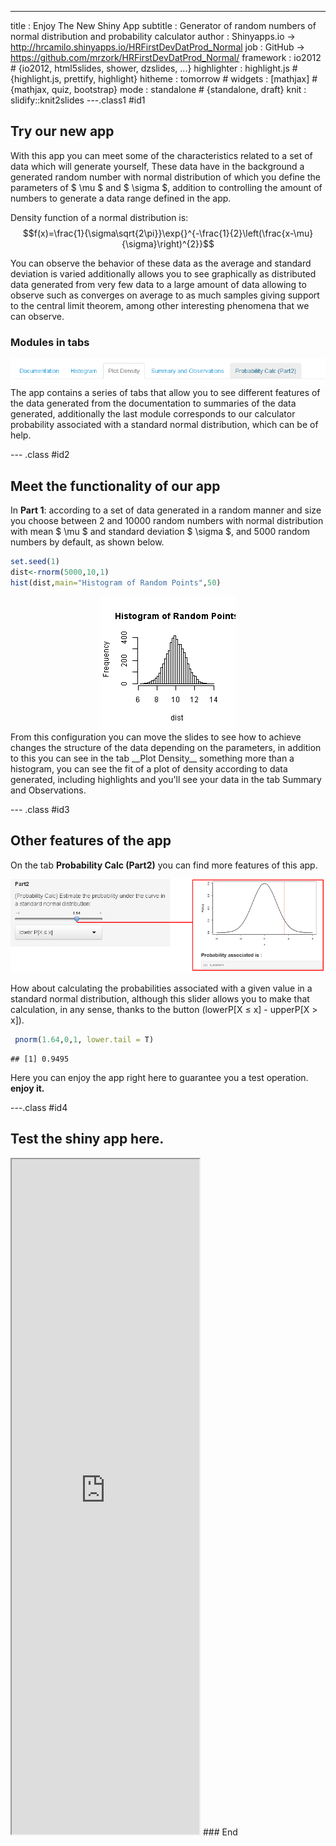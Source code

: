 ---
title       : Enjoy The New Shiny App
subtitle    : Generator of random numbers of normal distribution and probability calculator
author      : Shinyapps.io -> http://hrcamilo.shinyapps.io/HRFirstDevDatProd_Normal 
job         : GitHub -> https://github.com/mrzork/HRFirstDevDatProd_Normal/
framework   : io2012        # {io2012, html5slides, shower, dzslides, ...}
highlighter : highlight.js  # {highlight.js, prettify, highlight}
hitheme     : tomorrow      # 
widgets     : [mathjax]     # {mathjax, quiz, bootstrap}
mode        : standalone  # {standalone, draft}
knit        : slidify::knit2slides
---.class1 #id1
## Try our new app

With this app you can meet some of the characteristics related to a set of data which will generate yourself, These data have in the background a generated random number with normal distribution of which you define the parameters of $ \mu $  and  $ \sigma $, addition to controlling the amount of numbers to generate a data range defined in the app.

Density function of a normal distribution is:
$$f(x)=\frac{1}{\sigma\sqrt{2\pi}}\exp{}^{-\frac{1}{2}\left(\frac{x-\mu}{\sigma}\right)^{2}}$$

You can observe the behavior of these data as the average and standard deviation is varied additionally allows you to see graphically as distributed data generated from very few data to a large amount of data allowing to observe such as converges on average to as much samples giving support to the central limit theorem, among other interesting phenomena that we can observe.

### Modules in tabs
![alt text](./assets/img/slide3.PNG)
The app contains a series of tabs that allow you to see different features of the data generated from the documentation to summaries of the data generated, additionally the last module corresponds to our calculator probability associated with a standard normal distribution, which can be of help.


--- .class #id2
## Meet the functionality of our app
In __Part 1__: according to a set of data generated in a random manner and size you choose between 2 and 10000 random numbers with normal distribution with mean $ \mu $ and standard deviation  $ \sigma $, and 5000 random numbers by default, as shown below.

```r
set.seed(1)
dist<-rnorm(5000,10,1)
hist(dist,main="Histogram of Random Points",50)
```

<img src="assets/fig/unnamed-chunk-1.png" title="plot of chunk unnamed-chunk-1" alt="plot of chunk unnamed-chunk-1" style="display: block; margin: auto;" />
From this configuration you can move the slides to see how to achieve changes the structure of the data depending on the parameters, in addition to this you can see in the tab  __Plot Density__ something more than a histogram, you can see the fit of a plot of density according to data generated, including highlights and you'll see your data in the tab Summary and Observations.

--- .class #id3
## Other features of the app
On the tab __Probability Calc (Part2)__ you can find more features of this app.

![alt text](./assets/img/slide2.PNG)

How about calculating the probabilities associated with a given value in a standard normal distribution, although this slider allows you to make that calculation, in any sense, thanks to the button (lowerP[X ≤ x] - upperP[X > x]).


```r
 pnorm(1.64,0,1, lower.tail = T)
```

```
## [1] 0.9495
```

Here you can enjoy the app right here to guarantee you a test operation.
__enjoy it.__

---.class #id4
## Test the shiny app here.
<iframe src = 'http://hrcamilo.shinyapps.io/HRFirstDevDatProd_Normal/' height='1080px'></iframe>
### End

